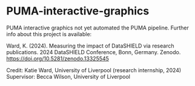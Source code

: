 # PUMA-interactive-graphics
PUMA interactive graphics not yet automated the PUMA pipeline. Further info about this project is available:

Ward, K. (2024). Measuring the impact of DataSHIELD via research publications. 2024 DataSHIELD Conference, Bonn, Germany. Zenodo. https://doi.org/10.5281/zenodo.13325545 

Credit: Katie Ward, University of Liverpool (research internship, 2024) 
Supervisor: Becca Wilson, University of Liverpool
